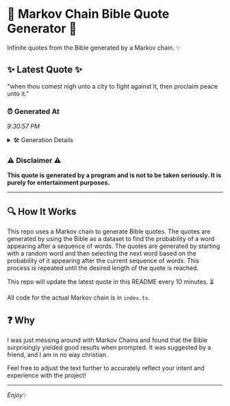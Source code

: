 # 📖 Markov Chain Bible Quote Generator 📖

Infinite quotes from the Bible generated by a Markov chain. ✨

## ✨ Latest Quote ✨
"when thou comest nigh unto a city to fight against it, then proclaim peace unto it."

### ⏰ Generated At
*9:30:57 PM*

<details>
    <summary>🛠️ Generation Details</summary>
    <p>
        <strong>🌱 Seed:</strong> when<br>
        <strong>🔄 Iterations:</strong> 15<br>
        <strong>📜 Context History:</strong><br>[ when ]: thou<br>[ when, thou ]: comest<br>[ when, thou, comest ]: nigh<br>[ when, thou, comest, nigh ]: unto<br>[ when, thou, comest, nigh, unto ]: a<br>[ when, thou, comest, nigh, unto, a ]: city<br>[ thou, comest, nigh, unto, a, city ]: to<br>[ comest, nigh, unto, a, city, to ]: fight<br>[ nigh, unto, a, city, to, fight ]: against<br>[ unto, a, city, to, fight, against ]: it,<br>[ a, city, to, fight, against, it, ]: then<br>[ city, to, fight, against, it,, then ]: proclaim<br>[ to, fight, against, it,, then, proclaim ]: peace<br>[ fight, against, it,, then, proclaim, peace ]: unto<br>[ against, it,, then, proclaim, peace, unto ]: it.<br>
    </p>
</details>

### ⚠️ Disclaimer ⚠️
**This quote is generated by a program and is not to be taken seriously. It is purely for entertainment purposes.**

---

## 🔍 How It Works

This repo uses a Markov chain to generate Bible quotes. The quotes are generated by using the Bible as a dataset to find the probability of a word appearing after a sequence of words. The quotes are generated by starting with a random word and then selecting the next word based on the probability of it appearing after the current sequence of words. This process is repeated until the desired length of the quote is reached.

This repo will update the latest quote in this README every 10 minutes. ⏳

All code for the actual Markov chain is in `index.ts`.

## ❓ Why

I was just messing around with Markov Chains and found that the Bible surprisingly yielded good results when prompted. 
It was suggested by a friend, and I am in no way christian.

Feel free to adjust the text further to accurately reflect your intent and experience with the project!

---

*Enjoy*✨
